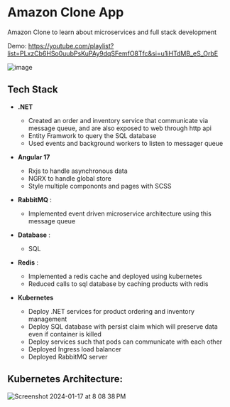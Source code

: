 # Amazon Clone App

Amazon Clone to learn about microservices and full stack development

Demo: https://youtube.com/playlist?list=PLxzCb6HSo0uubPsKuPAy9dqSFemfO8Tfc&si=u1iHTdMB_eS_OrbE

![image](https://github.com/sarbjot-14/amazon-clone/assets/38801533/d908b9ed-a618-4eaa-9c1b-3812db12f08a)

## Tech Stack
* **.NET** 
    * Created an order and inventory service that communicate via message queue, and are also exposed to web through http api
    * Entity Framwork to query the SQL database
    * Used events and background workers to listen to messager queue

* **Angular 17**
    * Rxjs to handle asynchronous data
    * NGRX to handle global store
    * Style multiple compononts and pages with SCSS
    
* **RabbitMQ** :
    * Implemented event driven microservice architecture using this message queue

* **Database** :
    * SQL
* **Redis** :
    * Implemented a redis cache and deployed using kubernetes
    * Reduced calls to sql database by caching products with redis
   
* **Kubernetes**
    * Deploy .NET services for product ordering and inventory management
    * Deploy SQL database with persist claim which will preserve data even if container is killed
    * Deploy services such that pods can communicate with each other
    * Deployed Ingress load balancer
    * Deployed RabbitMQ server
    

## Kubernetes Architecture:
![Screenshot 2024-01-17 at 8 08 38 PM](https://github.com/sarbjot-14/amazon-clone/assets/38801533/40c41569-48fd-4283-95aa-493beb58cf02)









